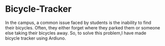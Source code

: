 # Bicycle-Tracker
In the campus, a common issue faced by students is the inability to find their
bicycles. Often, they either forget where they parked them or someone else
taking their bicycles away. So, to solve this problem,I have made bicycle tracker using Ardiuno.

